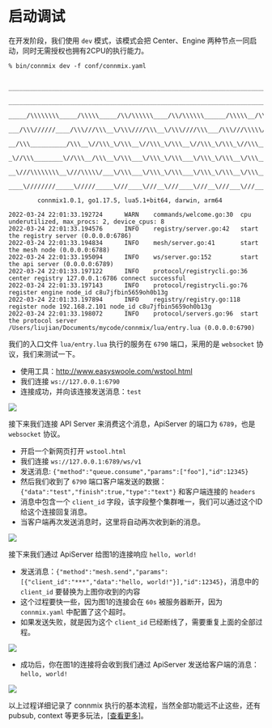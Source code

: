 # 启动调试

在开发阶段，我们使用 `dev` 模式，该模式会把 Center、Engine 两种节点一同启动，同时无需授权也拥有2CPU的执行能力。

```
% bin/connmix dev -f conf/connmix.yaml 

 _________________________________________________________________________________________________         
  ______________________________________________________________________________/\\\_______________      
   _____/\\\\\\\\_____/\\\\\_____/\\/\\\\\\____/\\/\\\\\\______/\\\\\__/\\\\\___\///___/\\\____/\\\_     
    ___/\\\//////____/\\\///\\\__\/\\\////\\\__\/\\\////\\\___/\\\///\\\\\///\\\__/\\\_\///\\\/\\\/__    
     __/\\\__________/\\\__\//\\\_\/\\\__\//\\\_\/\\\__\//\\\_\/\\\_\//\\\__\/\\\_\/\\\___\///\\\/____   
      _\//\\\________\//\\\__/\\\__\/\\\___\/\\\_\/\\\___\/\\\_\/\\\__\/\\\__\/\\\_\/\\\____/\\\/\\\___  
       __\///\\\\\\\\__\///\\\\\/___\/\\\___\/\\\_\/\\\___\/\\\_\/\\\__\/\\\__\/\\\_\/\\\__/\\\/\///\\\_ 
        ____\////////_____\/////_____\///____\///__\///____\///__\///___\///___\///__\///__\///____\///__
        
        connmix1.0.1, go1.17.5, lua5.1+bit64, darwin, arm64

2022-03-24 22:01:33.192724      WARN    commands/welcome.go:30  cpu underutilized, max_procs: 2, device_cpus: 8
2022-03-24 22:01:33.194576      INFO    registry/server.go:42   start the registry server (0.0.0.0:6786)
2022-03-24 22:01:33.194834      INFO    mesh/server.go:41       start the mesh node (0.0.0.0:6788)
2022-03-24 22:01:33.195094      INFO    ws/server.go:152        start the api server (0.0.0.0:6789)
2022-03-24 22:01:33.197122      INFO    protocol/registrycli.go:36      center registry 127.0.0.1:6786 connect successful
2022-03-24 22:01:33.197143      INFO    protocol/registrycli.go:76      register engine node_id c8u7jfbin5659oh0b13g
2022-03-24 22:01:33.197894      INFO    registry/registry.go:118        register node 192.168.2.101 node_id c8u7jfbin5659oh0b13g
2022-03-24 22:01:33.198072      INFO    protocol/servers.go:96  start the protocol server /Users/liujian/Documents/mycode/connmix/lua/entry.lua (0.0.0.0:6790)
```

我们的入口文件 `lua/entry.lua` 执行的服务在 `6790` 端口，采用的是 `websocket` 协议，我们来测试一下。

- 使用工具：http://www.easyswoole.com/wstool.html
- 我们连接 `ws://127.0.0.1:6790`
- 连接成功，并向该连接发送消息：`test`

![](images/图1.png)

接下来我们连接 API Server 来消费这个消息，ApiServer 的端口为 `6789`，也是 `websocket` 协议。

- 开启一个新网页打开 `wstool.html`
- 我们连接 `ws://127.0.0.1:6789/ws/v1`
- 发送消息: `{"method":"queue.consume","params":["foo"],"id":12345}`
- 然后我们收到了 `6790` 端口客户端发送的数据：`{"data":"test","finish":true,"type":"text"}` 和客户端连接的 `headers`
- 消息中包含一个 `client_id` 字段，该字段整个集群唯一，我们可以通过这个ID给这个连接回复消息。
- 当客户端再次发送消息时，这里将自动再次收到新的消息。

![](images/图2.png)

接下来我们通过 ApiServer 给图1的连接响应 `hello, world!`

- 发送消息：`{"method":"mesh.send","params":[{"client_id":"***","data":"hello, world!"}],"id":12345}`，消息中的 `client_id` 要替换为上图你收到的内容
- 这个过程要快一些，因为图1的连接会在 `60s` 被服务器断开，因为 `connmix.yaml` 中配置了这个超时。
- 如果发送失败，就是因为这个 `client_id` 已经断线了，需要重复上面的全部过程。

![](images/图3.png)

- 成功后，你在图1的连接将会收到我们通过 ApiServer 发送给客户端的消息：`hello, world!`

![](images/图4.png)

以上过程详细记录了 connmix 执行的基本流程，当然全部功能远不止这些，还有 pubsub, context 等更多玩法，[[查看更多]](/zh-cn/websocket-api)。

